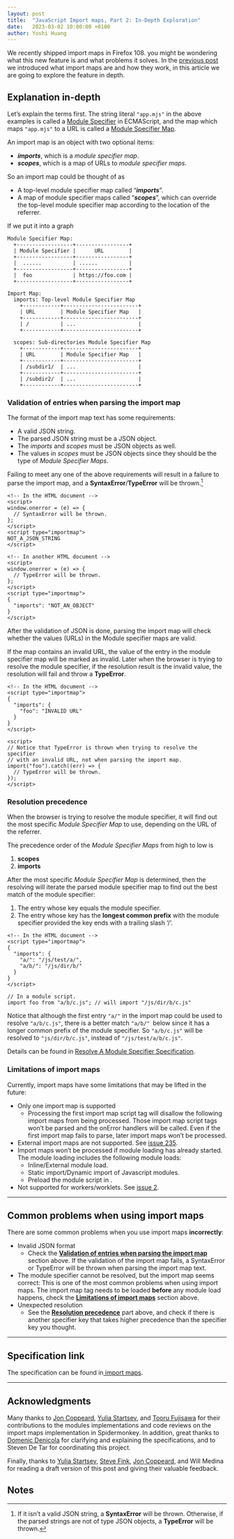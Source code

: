 ```yaml
---
layout: post
title:  "JavaScript Import maps, Part 2: In-Depth Exploration"
date:   2023-03-02 10:00:00 +0100
author: Yoshi Huang
---
```

We recently shipped import maps in Firefox 108. you might be wondering what
this new feature is and what problems it solves. In the [previous post](/blog/02/23/javascript-import-maps-part-1-introduction.html)
we introduced what import maps are and how they work, in this article we are
going to explore the feature in depth.


## Explanation in-depth

Let’s explain the terms first. The string literal `"app.mjs"` in the above
examples is called a [Module Specifier](https://tc39.es/ecma262/#prod-ModuleSpecifier) in ECMAScript,
and the map which maps `"app.mjs"` to a URL is called a [Module Specifier Map](https://html.spec.whatwg.org/multipage/webappapis.html#module-specifier-map).

An import map is an object with two optional items:
* **_imports_**, which is a _module specifier map_.
* **_scopes_**, which is a map of URLs to _module specifier maps_.

So an import map could be thought of as
* A top-level module specifier map called “**_imports_**”.
* A map of module specifier maps called “**_scopes_**”, which can override the
  top-level module specifier map according to the location of the referrer.

If we put it into a graph


```
Module Specifier Map:
  +------------------+-----------------+
  | Module Specifier |      URL        |
  +------------------+-----------------+
  |  ......          | ......          |
  +------------------+-----------------+
  |  foo             | https://foo.com |
  +------------------+-----------------+

Import Map:
  imports: Top-level Module Specifier Map
    +------------+------------------------+
    | URL        | Module Specifier Map   |
    +------------+------------------------+
    | /          | ...                    |
    +------------+------------------------+

  scopes: Sub-directories Module Specifier Map
    +------------+------------------------+
    | URL        | Module Specifier Map   |
    +------------+------------------------+
    | /subdir1/  | ...                    |
    +------------+------------------------+
    | /subdir2/  | ...                    |
    +------------+------------------------+
```

### Validation of entries when parsing the import map

The format of the import map text has some requirements:
* A valid JSON string.
* The parsed JSON string must be a JSON object.
* The _imports_ and _scopes_ must be JSON objects as well.
* The values in _scopes_ must be JSON objects since they should be the type of
  _Module Specifier Maps_.

Failing to meet any one of the above requirements will result in a failure to
parse the import map, and a **SyntaxError**/**TypeError** will be thrown.[^1]


```
<!-- In the HTML document -->
<script>
window.onerror = (e) => {
  // SyntaxError will be thrown.
};
</script>
<script type="importmap">
NOT_A_JSON_STRING
</script>
```


```
<!-- In another HTML document -->
<script>
window.onerror = (e) => {
  // TypeError will be thrown.
};
</script>
<script type="importmap">
{
  "imports": "NOT_AN_OBJECT"
}
</script>
```


After the validation of JSON is done, parsing the import map will check whether
the values (URLs) in the Module specifier maps are valid.

If the map contains an invalid URL, the value of the entry in the module
specifier map will be marked as invalid. Later when the browser is trying to
resolve the module specifier, if the resolution result is the invalid value,
the resolution will fail and throw a **TypeError**.


```
<!-- In the HTML document -->
<script type="importmap">
{
  "imports": {
    "foo": "INVALID URL"
  }
}
</script>

<script>
// Notice that TypeError is thrown when trying to resolve the specifier
// with an invalid URL, not when parsing the import map.
import("foo").catch((err) => {
  // TypeError will be thrown.
});
</script>
```



### Resolution precedence

When the browser is trying to resolve the module specifier, it will find out
the most specific _Module Specifier Map_ to use, depending on the URL of the
referrer.

The precedence order of the _Module Specifier Maps_ from high to low is
1. **scopes**
2. **imports**

After the most specific _Module Specifier Map_ is determined, then the
resolving will iterate the parsed module specifier map to find out the best
match of the module specifier:
1. The entry whose key equals the module specifier.
2. The entry whose key has the **longest common prefix** with the module
   specifier provided the key ends with a trailing slash ‘/’.

```
<!-- In the HTML document -->
<script type="importmap">
{
  "imports": {
    "a/": "/js/test/a/",
    "a/b/": "/js/dir/b/"
  }
}
</script>
```


```
// In a module script.
import foo from "a/b/c.js"; // will import "/js/dir/b/c.js"
```


Notice that although the first entry `"a/"` in the import map could be used to
resolve `"a/b/c.js"`, there is a better match `"a/b/" `below since it has a
longer common prefix of the module specifier. So `"a/b/c.js"` will be resolved
to `"js/dir/b/c.js"`, instead of `"/js/test/a/b/c.js"`.

Details can be found in [Resolve A Module Specifier Specification](https://html.spec.whatwg.org/multipage/webappapis.html#resolve-a-module-specifier).


### Limitations of import maps
Currently, import maps have some limitations that may be lifted in the future:
* Only one import map is supported
    * Processing the first import map script tag will disallow the following
      import maps from being processed. Those import map script tags won’t be
      parsed and the onError handlers will be called. Even if the first import
      map fails to parse, later import maps won’t be processed.
* External import maps are not supported. See [issue 235](https://github.com/WICG/import-maps/issues/235).
* Import maps won’t be processed if module loading has already started. The
  module loading includes the following module loads:
    * Inline/External module load.
    * Static import/Dynamic import of Javascript modules.
    * Preload the module script in <modulepreload>.
* Not supported for workers/worklets. See [issue 2](https://github.com/WICG/import-maps/issues/2).


---


## Common problems when using import maps

There are some common problems when you use import maps **incorrectly**:
* Invalid JSON format
    * Check the **[Validation of entries when parsing the import map](#validation-of-entries-when-parsing-the-import-map)** section
      above. If the validation of the import map fails, a SyntaxError or
      TypeError will be thrown when parsing the import map text.
* The module specifier cannot be resolved, but the import map seems correct:
  This is one of the most common problems when using import maps. The import
  map tag needs to be loaded **before** any module load happens, check the
  **[Limitations of import maps](#limitations-of-import-maps)** section above.
* Unexpected resolution
    * See the **[Resolution precedence](#resolution-precedence)** part above, and check if there is
      another specifier key that takes higher precedence than the specifier key
      you thought.


---


## Specification link

The specification can be found in[ import maps](https://html.spec.whatwg.org/multipage/webappapis.html#import-maps).


---


## Acknowledgments

Many thanks to [Jon Coppeard](https://hacks.mozilla.org/author/jcoppeardmozilla-com/), [Yulia Startsev](https://hacks.mozilla.org/author/ystartsevmozilla-com/), and [Tooru Fujisawa](https://github.com/arai-a) for their contributions
to the modules implementations and code reviews on the import maps implementation in Spidermonkey.
In addition, great thanks to[ Domenic Denicola](https://github.com/domenic) for clarifying and explaining the specifications,
and to Steven De Tar for coordinating this project.

Finally, thanks to [Yulia Startsev](https://hacks.mozilla.org/author/ystartsevmozilla-com/), [Steve Fink](https://hacks.mozilla.org/author/sfink/), [Jon Coppeard](https://hacks.mozilla.org/author/jcoppeardmozilla-com/), and Will Medina
for reading a draft version of this post and giving their valuable feedback.


<!-- Footnotes themselves at the bottom. -->
## Notes

[^1]: If it isn’t a valid JSON string, a **SyntaxError** will be thrown. Otherwise, if the parsed strings are not of type JSON objects, a **TypeError** will be thrown.

